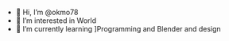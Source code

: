 - 👋 Hi, I’m @okmo78
- 👀 I’m interested in World
- 🌱 I’m currently learning ]Programming and Blender and design

<!---
okmo78/okmo78 is a ✨ special ✨ repository because its `README.md` (this file) appears on your GitHub profile.
You can click the Preview link to take a look at your changes.
--->
